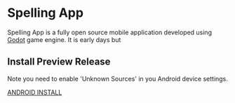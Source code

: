 # Spelling App

Spelling App is a fully open source mobile application developed using [Godot](https://godotengine.org) game engine.
It is early days but 

## Install Preview Release

Note you need to enable 'Unknown Sources' in you Android device settings.

[ANDROID INSTALL](https://github.com/suzenapp/spelling/releases/download/v0.1/spelling.apk)

